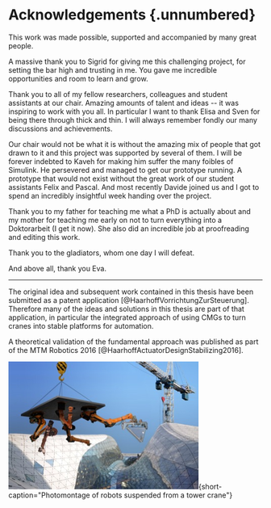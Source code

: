 
# Acknowledgements {.unnumbered}

This work was made possible, supported and accompanied by many great people.

A massive thank you to Sigrid for giving me this challenging project, for setting the bar high and trusting in me.
You gave me incredible opportunities and room to learn and grow.

Thank you to all of my fellow researchers, colleagues and student assistants at our chair. Amazing amounts of talent and ideas -- it was inspiring to work with you all.
In particular I want to thank Elisa and Sven for being there through thick and thin.
I will always remember fondly our many discussions and achievements.

Our chair would not be what it is without the amazing mix of people that got drawn to it and this project was supported by several of them.
I will be forever indebted to Kaveh for making him suffer the many foibles of Simulink.
He persevered and managed to get our prototype running.
A prototype that would not exist without the great work of our student assistants Felix and Pascal.
And most recently Davide joined us and I got to spend an incredibly insightful week handing over the project.

Thank you to my father for teaching me what a PhD is actually about and my mother for teaching me early on not to turn everything into a Doktorarbeit (I get it now).
She also did an incredible job at proofreading and editing this work.

Thank you to the gladiators, whom one day I will defeat.

And above all, thank you Eva.

--------------------------------------

The original idea and subsequent work contained in this thesis have been submitted as a patent application [@HaarhoffVorrichtungZurSteuerung].
Therefore many of the ideas and solutions in this thesis are part of that application, in particular the integrated approach of using CMGs to turn cranes into stable platforms for automation.

A theoretical validation of the fundamental approach was published as part of the MTM Robotics 2016 [@HaarhoffActuatorDesignStabilizing2016].

![Photomontage of robots suspended from a tower crane performing facade assembly. Taken and adapted from the (rejected) SEED-Fund application that initiated this work. Photomontage by Elisa Lublasser.](./figures/crane-robot-montage.jpg){short-caption="Photomontage of robots suspended from a tower crane"}